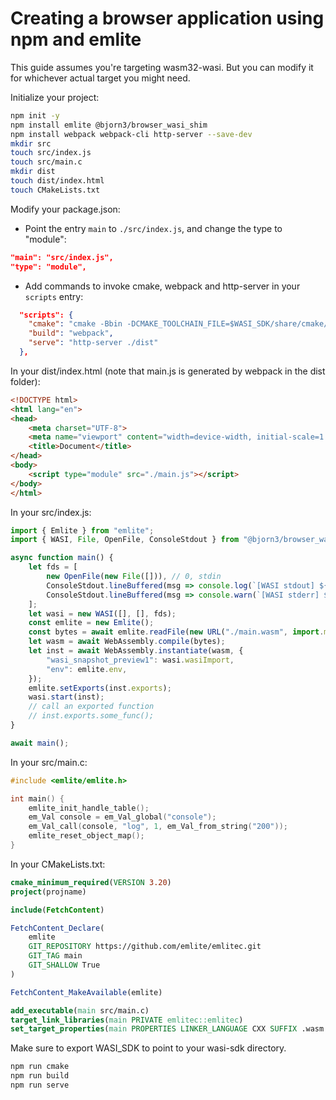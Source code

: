 
# Creating a browser application using npm and emlite

This guide assumes you're targeting wasm32-wasi. But you can modify it for whichever actual target you might need.

Initialize your project:
```bash
npm init -y
npm install emlite @bjorn3/browser_wasi_shim
npm install webpack webpack-cli http-server --save-dev
mkdir src
touch src/index.js
touch src/main.c
mkdir dist
touch dist/index.html
touch CMakeLists.txt
```

Modify your package.json:
- Point the entry `main` to `./src/index.js`, and change the type to "module":
```json
"main": "src/index.js",
"type": "module",
```
- Add commands to invoke cmake, webpack and http-server in your `scripts` entry:
```json
  "scripts": {
    "cmake": "cmake -Bbin -DCMAKE_TOOLCHAIN_FILE=$WASI_SDK/share/cmake/wasi-sdk.cmake && cmake --build bin && cp bin/main.wasm ./dist",
    "build": "webpack",
    "serve": "http-server ./dist"
  },
```

In your dist/index.html (note that main.js is generated by webpack in the dist folder):
```html
<!DOCTYPE html>
<html lang="en">
<head>
    <meta charset="UTF-8">
    <meta name="viewport" content="width=device-width, initial-scale=1.0">
    <title>Document</title>
</head>
<body>
    <script type="module" src="./main.js"></script>
</body>
</html>
```

In your src/index.js:
```javascript
import { Emlite } from "emlite";
import { WASI, File, OpenFile, ConsoleStdout } from "@bjorn3/browser_wasi_shim";

async function main() {
    let fds = [
        new OpenFile(new File([])), // 0, stdin
        ConsoleStdout.lineBuffered(msg => console.log(`[WASI stdout] ${msg}`)), // 1, stdout
        ConsoleStdout.lineBuffered(msg => console.warn(`[WASI stderr] ${msg}`)), // 2, stderr
    ];
    let wasi = new WASI([], [], fds);
    const emlite = new Emlite();
    const bytes = await emlite.readFile(new URL("./main.wasm", import.meta.url));
    let wasm = await WebAssembly.compile(bytes);
    let inst = await WebAssembly.instantiate(wasm, {
        "wasi_snapshot_preview1": wasi.wasiImport,
        "env": emlite.env,
    });
    emlite.setExports(inst.exports);
    wasi.start(inst);
    // call an exported function
    // inst.exports.some_func();
}

await main();
```

In your src/main.c:
```c++
#include <emlite/emlite.h>

int main() {
    emlite_init_handle_table();
    em_Val console = em_Val_global("console");
    em_Val_call(console, "log", 1, em_Val_from_string("200"));
    emlite_reset_object_map();
}
```

In your CMakeLists.txt:
```cmake
cmake_minimum_required(VERSION 3.20)
project(projname)

include(FetchContent)

FetchContent_Declare(
    emlite
    GIT_REPOSITORY https://github.com/emlite/emlitec.git
    GIT_TAG main
    GIT_SHALLOW True
)

FetchContent_MakeAvailable(emlite)

add_executable(main src/main.c)
target_link_libraries(main PRIVATE emlitec::emlitec)
set_target_properties(main PROPERTIES LINKER_LANGUAGE CXX SUFFIX .wasm LINK_FLAGS "-Wl,--no-entry,--allow-undefined,--export-dynamic,--export-if-defined=main,--export-table,,--import-memory,--export-memory,--strip-all")
```

Make sure to export WASI_SDK to point to your wasi-sdk directory.

```bash
npm run cmake
npm run build
npm run serve
```
